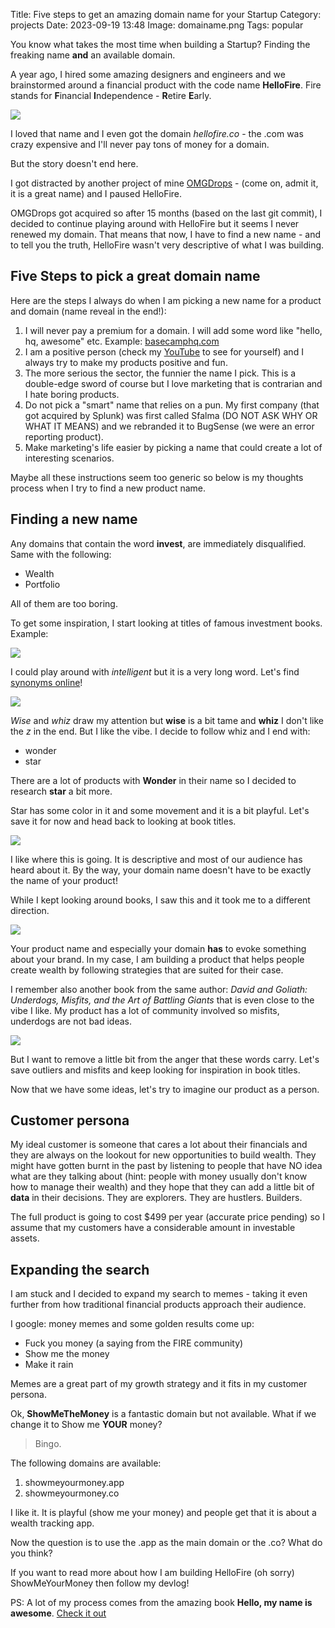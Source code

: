 Title: Five steps to get an amazing domain name for your Startup 
Category: projects 
Date: 2023-09-19 13:48
Image: domainame.png
Tags: popular

You know what takes the most time when building a Startup? Finding the freaking name **and** an available domain.

A year ago, I hired some amazing designers and engineers and we brainstormed around a financial product with the code name **HelloFire**. Fire stands for **F**inancial **I**ndependence - **R**etire **E**arly.

![](images/domainame.png)

I loved that name and I even got the domain *hellofire.co* - the .com was crazy expensive and I'll never pay tons of money for a domain.

But the story doesn't end here.

I got distracted by another project of mine [OMGDrops](https://omgdrops.com/) - (come on, admit it, it is a great name) and I paused HelloFire.

OMGDrops got acquired so after 15 months (based on the last git commit), I decided to continue playing around with HelloFire but it seems I never renewed my domain. That means that now, I have to find a new name - and to tell you the truth, HelloFire wasn't very descriptive of what I was building.

## Five Steps to pick a great domain name

Here are the steps I always do when I am picking a new name for a product and domain (name reveal in the end!):

1. I will never pay a premium for a domain. I will add some word like "hello, hq, awesome" etc. Example: [basecamphq.com](https://basecamp.com/)
2. I am a positive person (check my [YouTube](https://jon.io/youtube) to see for yourself) and I always try to make my products positive and fun.
3. The more serious the sector, the funnier the name I pick. This is a double-edge sword of course but I love marketing that is contrarian and I hate boring products. 
4. Do not pick a "smart" name that relies on a pun. My first company (that got acquired by Splunk) was first called Sfalma (DO NOT ASK WHY OR WHAT IT MEANS) and we rebranded it to BugSense (we were an error reporting product).
5. Make marketing's life easier by picking a name that could create a lot of interesting scenarios.

Maybe all these instructions seem too generic so below is my thoughts process when I try to find a new product name.

## Finding a new name

Any domains that contain the word **invest**, are immediately disqualified. Same with the following:

* Wealth
* Portfolio

All of them are too boring.

To get some inspiration, I start looking at titles of famous investment books. Example:

![](images/investor.jpg)

I could play around with *intelligent* but it is a very long word. Let's find [synonyms online](https://www.thesaurus.com/browse/intelligent)!

![](images/syno.png)

*Wise* and *whiz* draw my attention but **wise** is a bit tame and **whiz** I don't like the *z* in the end. But I like the vibe.
I decide to follow whiz and I end with:

* wonder
* star

There are a lot of products with **Wonder** in their name so I decided to research **star** a bit more.

Star has some color in it and some movement and it is a bit playful. Let's save it for now and head back to looking at book titles.

![](images/richdad.jpg)

I like where this is going. It is descriptive and most of our audience has heard about it. By the way, your domain name doesn't have to be exactly the name of your product!

While I kept looking around books, I saw this and it took me to a different direction.

![](images/outliers.jpg)

Your product name and especially your domain **has** to evoke something about your brand. In my case, I am building a product that helps people create wealth by following strategies that are suited for their case. 

I remember also another book from the same author: *David and Goliath: Underdogs, Misfits, and the Art of Battling Giants* that is even close to the vibe I like. My product has a lot of community involved so misfits, underdogs are not bad ideas. 

![](images/goliath.jpg)

But I want to remove a little bit from the anger that these words carry. Let's save outliers and misfits and keep looking for inspiration in book titles.

Now that we have some ideas, let's try to imagine our product as a person.

## Customer persona

My ideal customer is someone that cares a lot about their financials and they are always on the lookout for new opportunities to build wealth. They might have gotten burnt in the past by listening to people that have NO idea what are they talking about (hint:  people with money usually don't know how to manage their wealth) and they hope that they can add a little bit of **data** in their decisions. They are explorers. They are hustlers. Builders. 

The full product is going to cost $499 per year (accurate price pending) so I assume that my customers have a considerable amount in investable assets.  

## Expanding the search

I am stuck and I decided to expand my search to memes - taking it even further from how traditional financial products approach their audience.

I google: money memes and some golden results come up:

* Fuck you money (a saying from the FIRE community)
* Show me the money
* Make it rain

Memes are a great part of my growth strategy and it fits in my customer persona.

Ok, **ShowMeTheMoney** is a fantastic domain but not available. What if we change it to Show me **YOUR** money?

> Bingo.

The following domains are available:

1. showmeyourmoney.app
2. showmeyourmoney.co

I like it. It is playful (show me your money) and people get that it is about a wealth tracking app.

Now the question is to use the .app as the main domain or the .co? What do you think?

If you want to read more about how I am building HelloFire (oh sorry) ShowMeYourMoney then follow my devlog!

PS: A lot of my process comes from the amazing book **Hello, my name is awesome**. [Check it out](https://www.amazon.com/Hello-My-Name-Awesome-Create/dp/1626561869)


